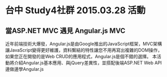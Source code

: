 # 台中 Study4社群 2015.03.28 活動
## 當ASP.NET MVC 遇見 Angular.js MVC

近年前端技術大爆發，Angular.js是由Google推出的JavaScript框架，MVC架構讓JavaScript變得更好維護，資料繫結的特性讓您不用再寫出複雜的DOM操作，如果您正在開發的是Web CRUD的應用程式，Angular.js是個不錯的選擇。 本活動將介紹Angular.js基本應用、與jQuery差異性，並搭配後端ASP.NET Web API邊做邊學Angular.js
